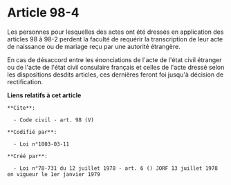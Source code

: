 # Article 98-4

Les personnes pour lesquelles des actes ont été dressés en application des articles 98 à 98-2 perdent la faculté de requérir
la transcription de leur acte de naissance ou de mariage reçu par une autorité étrangère. 

En cas de désaccord entre les énonciations de l'acte de l'état civil étranger ou de l'acte de l'état civil consulaire
français et celles de l'acte dressé selon les dispositions desdits articles, ces dernières feront foi jusqu'à décision de
rectification.

**Liens relatifs à cet article**

	**Cite**:

	  - Code civil - art. 98 (V)

	**Codifié par**:

	  - Loi n°1803-03-11

	**Créé par**:

	  - Loi n°78-731 du 12 juillet 1978 - art. 6 () JORF 13 juillet 1978 en vigueur le 1er janvier 1979
